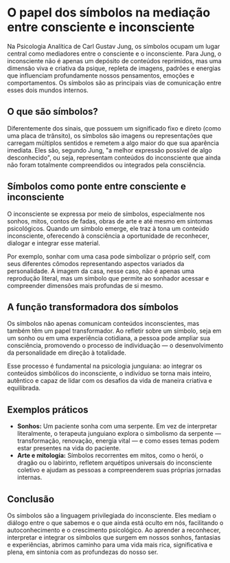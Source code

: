# O papel dos símbolos na mediação entre consciente e inconsciente

Na Psicologia Analítica de Carl Gustav Jung, os símbolos ocupam um lugar central como mediadores entre o consciente e o inconsciente. Para Jung, o inconsciente não é apenas um depósito de conteúdos reprimidos, mas uma dimensão viva e criativa da psique, repleta de imagens, padrões e energias que influenciam profundamente nossos pensamentos, emoções e comportamentos. Os símbolos são as principais vias de comunicação entre esses dois mundos internos.

## O que são símbolos?

Diferentemente dos sinais, que possuem um significado fixo e direto (como uma placa de trânsito), os símbolos são imagens ou representações que carregam múltiplos sentidos e remetem a algo maior do que sua aparência imediata. Eles são, segundo Jung, "a melhor expressão possível de algo desconhecido", ou seja, representam conteúdos do inconsciente que ainda não foram totalmente compreendidos ou integrados pela consciência.

## Símbolos como ponte entre consciente e inconsciente

O inconsciente se expressa por meio de símbolos, especialmente nos sonhos, mitos, contos de fadas, obras de arte e até mesmo em sintomas psicológicos. Quando um símbolo emerge, ele traz à tona um conteúdo inconsciente, oferecendo à consciência a oportunidade de reconhecer, dialogar e integrar esse material.

Por exemplo, sonhar com uma casa pode simbolizar o próprio self, com seus diferentes cômodos representando aspectos variados da personalidade. A imagem da casa, nesse caso, não é apenas uma reprodução literal, mas um símbolo que permite ao sonhador acessar e compreender dimensões mais profundas de si mesmo.

## A função transformadora dos símbolos

Os símbolos não apenas comunicam conteúdos inconscientes, mas também têm um papel transformador. Ao refletir sobre um símbolo, seja em um sonho ou em uma experiência cotidiana, a pessoa pode ampliar sua consciência, promovendo o processo de individuação — o desenvolvimento da personalidade em direção à totalidade.

Esse processo é fundamental na psicologia junguiana: ao integrar os conteúdos simbólicos do inconsciente, o indivíduo se torna mais inteiro, autêntico e capaz de lidar com os desafios da vida de maneira criativa e equilibrada.

## Exemplos práticos

- **Sonhos:** Um paciente sonha com uma serpente. Em vez de interpretar literalmente, o terapeuta junguiano explora o simbolismo da serpente — transformação, renovação, energia vital — e como esses temas podem estar presentes na vida do paciente.
- **Arte e mitologia:** Símbolos recorrentes em mitos, como o herói, o dragão ou o labirinto, refletem arquétipos universais do inconsciente coletivo e ajudam as pessoas a compreenderem suas próprias jornadas internas.

## Conclusão

Os símbolos são a linguagem privilegiada do inconsciente. Eles mediam o diálogo entre o que sabemos e o que ainda está oculto em nós, facilitando o autoconhecimento e o crescimento psicológico. Ao aprender a reconhecer, interpretar e integrar os símbolos que surgem em nossos sonhos, fantasias e experiências, abrimos caminho para uma vida mais rica, significativa e plena, em sintonia com as profundezas do nosso ser.